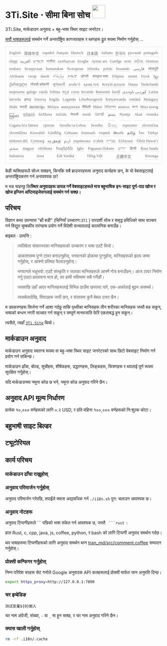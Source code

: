 <h1 style="justify-content:space-between">3Ti.Site ⋅ सीमा बिना सोच <img src="//i-01.eu.org/3Ti/logo.svg" style="user-select:none;margin-top:-1px;width:42px"></h1>

3Ti.Site, मार्कडाउन अनुवाद + बहु-भाषा स्थिर साइट जनरेटर।

[सयौं भाषाहरूलाई](https://github.com/i18n-site/node/blob/main/lang/src/index.js) समर्थन गर्ने अन्तर्राष्ट्रिय कागजातहरू र ब्लगहरू द्रुत रूपमा निर्माण गर्नुहोस् ...

<pre class="langli" style="display:flex;flex-wrap:wrap;background:transparent;border:1px solid #eee;font-size:12px;box-shadow:0 0 3px inset #eee;padding:12px 5px 4px 12px;justify-content:space-between;"><style>pre.langli i{font-weight:300;font-family:s;margin-right:7px;margin-bottom:8px;font-style:normal;color:#666;border-bottom:1px dashed #ccc;}</style><i>English</i><i> 简体中文 </i><i>español</i><i>français</i><i>Deutsch</i><i> 日本語 </i><i>italiano</i><i>한국어</i><i>русский</i><i>português</i><i>shqip</i><i>‫العربية‬</i><i>አማርኛ</i><i>অসমীয়া</i><i>azərbaycan</i><i>Eʋegbe</i><i>Aymar aru</i><i>Gaeilge</i><i>eesti</i><i>ଓଡ଼ିଆ</i><i>Oromoo</i><i>euskara</i><i>беларуская</i><i>bamanakan</i><i>български</i><i>íslenska</i><i>polski</i><i>bosanski</i><i>‫فارسی‬</i><i>भोजपुरी</i><i>Afrikaans</i><i>татар</i><i>dansk</i><i>‫ދިވެހިބަސް‬</i><i>ትግርኛ</i><i>डोगरी</i><i>संस्कृत भाषा</i><i>Filipino</i><i>suomi</i><i>Frysk</i><i>ខ្មែរ</i><i>ქართული</i><i>गोंयची कोंकणी</i><i>ગુજરાતી</i><i>avañe’ẽ</i><i>қазақ тілі</i><i>Kreyòl ayisyen</i><i>Hausa</i><i>Nederlands</i><i>кыргызча</i><i>galego</i><i>català</i><i>čeština</i><i>ಕನ್ನಡ</i><i>corsu</i><i>hrvatski</i><i>Runasimi</i><i>kurdî</i><i>‫کوردیی ناوەندی‬</i><i>Latina</i><i>latviešu</i><i>ລາວ</i><i>lietuvių</i><i>lingála</i><i>Luganda</i><i>Lëtzebuergesch</i><i>Kinyarwanda</i><i>română</i><i>Malagasy</i><i>Malti</i><i>मराठी</i><i>മലയാളം</i><i>Melayu</i><i>македонски</i><i>मैथिली</i><i>Māori</i><i>মৈতৈলোন্</i><i>монгол</i><i>বাংলা</i><i>Mizo ṭawng</i><i>မြန်မာ</i><i>𞄀𞄄𞄰𞄩𞄍𞄜𞄰</i><i>IsiXhosa</i><i>isiZulu</i><i>नेपाली</i><i>norsk</i><i>ਪੰਜਾਬੀ</i><i>‫پښتو‬</i><i>Nyanja</i><i>Akan</i><i>svenska</i><i>Gagana fa'a Sāmoa</i><i>српски</i><i>Sesotho sa Leboa</i><i>Sesotho</i><i>සිංහල</i><i>esperanto</i><i>slovenčina</i><i>slovenščina</i><i>Kiswahili</i><i>Gàidhlig</i><i>Cebuano</i><i>Soomaali</i><i>тоҷикӣ</i><i>తెలుగు</i><i>தமிழ்</i><i>ไทย</i><i>Türkçe</i><i>türkmen dili</i><i>Cymraeg</i><i>‫ئۇيغۇرچە‬</i><i>‫اردو‬</i><i>українська</i><i>o‘zbek</i><i>‫עברית‬</i><i>Ελληνικά</i><i>ʻŌlelo Hawaiʻi</i><i>‫سنڌي‬</i><i>magyar</i><i>chiShona</i><i>հայերեն</i><i>Igbo</i><i>Pagsasao Ilokano</i><i>‫ייִדיש‬</i><i>हिन्दी</i><i>Basa Sunda</i><i>Indonesia</i><i>Jawa</i><i>Èdè Yorùbá</i><i>Tiếng Việt</i><i> 正體中文 </i><i>Xitsonga</i></pre>

केही व्यक्तिहरूले सोध्न सक्छन्, किनकि सबै ब्राउजरहरूमा अनुवाद कार्यहरू छन्, के यो वेबसाइटलाई अन्तर्राष्ट्रियकरण गर्न अनावश्यक छ?

म भन्न चाहन्छु कि**स्थिर अनुवादहरू उत्पन्न गर्ने वेबसाइटहरूले मात्र बहुभाषिक इन-साइट पूर्ण-पाठ खोज र खोज इन्जिन अप्टिमाइजेसनलाई समर्थन गर्न सक्छ।**

## परिचय

विज्ञान कथा उपन्यास &quot;थ्री बडी&quot; (चिनियाँ उच्चारण:`3Tǐ` ) पारदर्शी सोच र समृद्ध प्रविधिको साथ सञ्चार गर्न विद्युत चुम्बकीय तरंगहरू प्रयोग गर्ने विदेशी सभ्यतालाई काल्पनिक बनाउँछ।

बाइबल · उत्पत्ति :

> त्यतिबेला संसारभरका मानिसहरूको उच्चारण र भाषा एउटै थियो।
>
> आकाशसम्म पुग्ने टावर बनाउनुहोस्, भगवानको ढोकामा पुग्नुहोस्, मानिसहरूको हृदय जम्मा गर्नुहोस्, र आफ्नो प्रतिष्ठा फैलाउनुहोस्।
>
> भगवानले भन्नुभयो: एउटै संस्कृति र जातका मानिसहरूले आफ्नै गोत्र बनाउँछन्। आज टावर निर्माण गर्नु एउटा प्रस्तावना मात्र हो, तर हामी भविष्यमा सबै गर्नेछौं।
>
> त्यसपछि उहाँ आएर मानिसहरूलाई विभिन्न ठाउँमा छरपस्ट पारे, एक-अर्कालाई बुझ्न असमर्थ।
>
> त्यसबेलादेखि, विवादहरू जारी छन्, र संसारमा कुनै बेबल टावर छैन।

म उपकरणहरू सिर्जना गर्ने आशा गर्दछु ताकि पृथ्वीका मानिसहरू तीन शरीरका मानिसहरू जस्तै बन्न सकून्, भाषाको बन्धन नगरी सञ्चार गर्न सकून् र सम्पूर्ण मानवजाति फेरि एकताबद्ध हुन सकून्।

त्यसैले, त्यहाँ [`3Ti.Site`](//3Ti.Site) थियो।

## मार्कडाउन अनुवाद

मार्कडाउन अनुवाद स्वतन्त्र रूपमा वा बहु-भाषा स्थिर साइट जनरेटरको साथ छिटो वेबसाइट निर्माण गर्न प्रयोग गर्न सकिन्छ।

मार्कडाउन ढाँचा, बोल्ड, सूचीहरू, शीर्षकहरू, उद्धरणहरू, लिङ्कहरू, चित्रणहरू र थपलाई पूर्ण रूपमा सुरक्षित गर्नुहोस्।

यदि मार्कडाउनमा नमूना कोड छ भने, नमूना कोड अनुवाद गरिने छैन।

## अनुवाद API मूल्य निर्धारण

प्रत्येक १०,००० वर्णहरूको लागि ०.२ USD, र प्रति महिना १००,००० वर्णहरूको नि:शुल्क कोटा।

## बहुभाषी साइट बिल्डर

## ट्यूटोरियल

## कार्य परिचय

### मार्कडाउन ढाँचा राख्नुहोस्

### अनुवाद परिमार्जन गर्नुहोस्

अनुवाद परिमार्जन गरेपछि, तपाईंले क्यास अद्यावधिक गर्न `./i18n.sh` पुन: चलाउन आवश्यक छ।

### अनुवाद नोटहरू

अनुवाद टिप्पणीहरूले \``` पछिको भाषा संकेत गर्न आवश्यक छ, जस्तै ` ```rust` ।

हाल Rust, c, cpp, java, js, coffee, python, र bash को लागि टिप्पणी अनुवाद समर्थन गर्दछ।

थप भाषाहरूमा टिप्पणीहरूको लागि अनुवाद समर्थन थप्न [tran_md/src/comment.coffee](https://github.com/i18n-site/node/blob/main/tran_md/src/comment.coffee) सम्पादन गर्नुहोस्।

### प्रोक्सी कन्फिगर गर्नुहोस्

निम्न परिवेश चरहरू सेट गर्नाले Google अनुवादक API कलहरूलाई प्रोक्सी मार्फत जान अनुमति दिन्छ।

```bash
export https_proxy=http://127.0.0.1:7890
```

### चर इम्बेडिङ

```
测试变量${0}嵌入
```

चर नाम अंग्रेजी, संख्या, `-` वा `_` मा हुन सक्छ, र चर नाम अनुवाद गरिने छैन।

### क्यास खाली गर्नुहोस्

```bash
rm -rf .i18n/.cache
```
